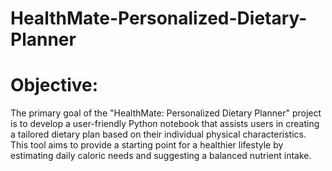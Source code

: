 # HealthMate-Personalized-Dietary-Planner


# Objective:
The primary goal of the "HealthMate: Personalized Dietary Planner" project is to develop a user-friendly Python notebook that assists users in creating a tailored dietary plan based on their individual physical characteristics. This tool aims to provide a starting point for a healthier lifestyle by estimating daily caloric needs and suggesting a balanced nutrient intake.

